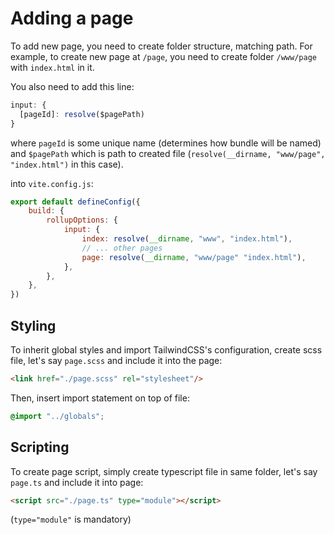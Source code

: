 # Adding a page

To add new page, you need to create folder structure, matching path. For example, to create new page at `/page`, you need to create folder `/www/page` with `index.html` in it.

You also need to add this line:
```javascript
input: {
  [pageId]: resolve($pagePath)
}
```
where `pageId` is some unique name (determines how bundle will be named) and `$pagePath` which is path to created file (`resolve(__dirname, "www/page", "index.html")` in this case).

into `vite.config.js`:

```javascript
export default defineConfig({
    build: {
        rollupOptions: {
            input: {
                index: resolve(__dirname, "www", "index.html"),
                // ... other pages
                page: resolve(__dirname, "www/page" "index.html"),
            },
        },
    },
})
```

## Styling

To inherit global styles and import TailwindCSS's configuration, create scss file, let's say `page.scss` and include it into the page:
```html
<link href="./page.scss" rel="stylesheet"/>
```

Then, insert import statement on top of file:

```scss
@import "../globals";
```

## Scripting

To create page script, simply create typescript file in same folder, let's say `page.ts` and include it into page:

```html
<script src="./page.ts" type="module"></script>
```
(`type="module"` is mandatory)
